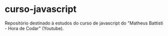 # curso-javascript
Repositório destinado à estudos do curso de javascript do "Matheus Battisti - Hora de Codar" (Youtube).
